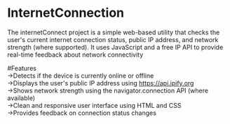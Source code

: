# InternetConnection
The internetConnect project is a simple web-based utility that checks the user's current internet connection status, public IP address, and network strength (where supported). It uses JavaScript and a free IP API to provide real-time feedback about network connectivity

#Features
<br>
->Detects if the device is currently online or offline
<br>
->Displays the user's public IP address using https://api.ipify.org
<br>
->Shows network strength using the navigator.connection API (where available)
<br>
->Clean and responsive user interface using HTML and CSS
<br>
->Provides feedback on connection status changes

